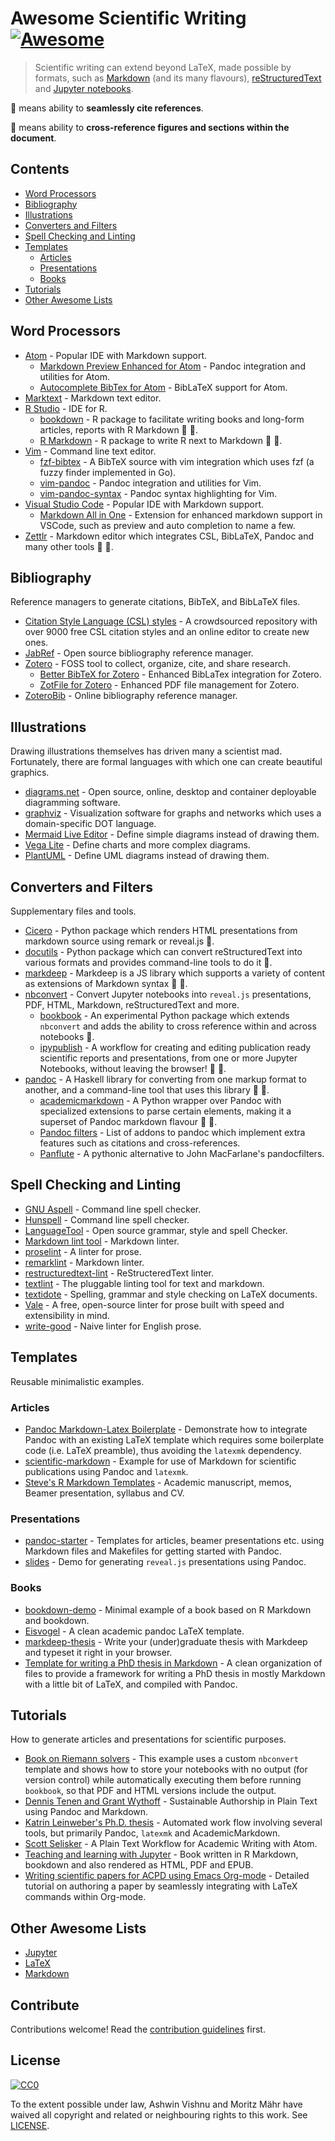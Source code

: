 # Awesome Scientific Writing [![Awesome](https://awesome.re/badge-flat.svg)](https://github.com/sindresorhus/awesome)

> Scientific writing can extend beyond LaTeX, made possible by formats,
> such as
> [Markdown](https://daringfireball.net/projects/markdown/) (and its many flavours),
> [reStructuredText](https://docutils.sourceforge.io/rst.html) and
> [Jupyter notebooks](https://jupyter.org/).

:bookmark: means ability to **seamlessly cite references**.

:link: means ability to **cross-reference figures and sections within the
document**.

## Contents

- [Word Processors](#word-processors)
- [Bibliography](#bibliography)
- [Illustrations](#illustrations)
- [Converters and Filters](#converters-and-filters)
- [Spell Checking and Linting](#spell-checking-and-linting)
- [Templates](#templates)
  - [Articles](#articles)
  - [Presentations](#presentations)
  - [Books](#books)
- [Tutorials](#tutorials)
- [Other Awesome Lists](#other-awesome-lists)

## Word Processors

- [Atom](https://atom.io) - Popular IDE with Markdown support.
  - [Markdown Preview Enhanced for Atom](https://github.com/shd101wyy/markdown-preview-enhanced) - Pandoc
    integration and utilities for Atom.
  - [Autocomplete BibTex for Atom](https://github.com/apcshields/autocomplete-bibtex) - BibLaTeX support for Atom.
- [Marktext](https://marktext.app/) - Markdown text editor.
- [R Studio](https://github.com/rstudio/rstudio) - IDE for R.
  - [bookdown](https://github.com/rstudio/bookdown) - R package to facilitate writing books and long-form articles, reports with R Markdown :bookmark: :link:.
  - [R Markdown](https://rmarkdown.rstudio.com/) - R package to write R next to Markdown
   :bookmark:
   :link:.
- [Vim](https://www.vim.org/) - Command line text editor.
  - [fzf-bibtex](https://github.com/msprev/fzf-bibtex/#readme) - A BibTeX source
    with vim integration which uses fzf (a fuzzy finder implemented in Go).
  - [vim-pandoc](https://github.com/vim-pandoc/vim-pandoc) - Pandoc integration and utilities for Vim.
  - [vim-pandoc-syntax](https://github.com/vim-pandoc/vim-pandoc-syntax) - Pandoc syntax highlighting for Vim.
- [Visual Studio Code](https://code.visualstudio.com/) - Popular IDE with Markdown support.
  - [Markdown All in One](https://github.com/yzhang-gh/vscode-markdown/#readme) - Extension for enhanced
    markdown support in VSCode, such as preview and auto completion to name a few.
- [Zettlr](https://www.zettlr.com/) - Markdown editor which
   integrates CSL, BibLaTeX, Pandoc and many other tools
   :bookmark: :link:.

## Bibliography

Reference managers to generate citations, BibTeX, and BibLaTeX files.

- [Citation Style Language (CSL) styles](https://editor.citationstyles.org/) -  A
  crowdsourced repository with over 9000 free CSL citation styles and an online
  editor to create new ones.
- [JabRef](https://www.jabref.org/) - Open source bibliography reference manager.
- [Zotero](https://www.zotero.org/) - FOSS tool to collect, organize, cite, and
  share research.
  - [Better BibTeX for Zotero](https://retorque.re/zotero-better-bibtex/) - Enhanced BibLaTex integration for Zotero.
  - [ZotFile for Zotero](http://zotfile.com/) - Enhanced PDF file management for Zotero.
- [ZoteroBib](https://zbib.org/) - Online bibliography reference manager.

## Illustrations

Drawing illustrations themselves has driven many a scientist mad. Fortunately,
there are formal languages with which one can create beautiful graphics.

- [diagrams.net](https://www.diagrams.net/) - Open source, online, desktop and
  container deployable diagramming software.
- [graphviz](https://graphviz.org/) - Visualization software for graphs and
  networks which uses a domain-specific DOT language.
- [Mermaid Live Editor](https://mermaid-js.github.io/mermaid-live-editor/) - Define simple diagrams instead of drawing them.
- [Vega Lite](https://vega.github.io/vega-lite/examples/) - Define charts and more complex diagrams.
- [PlantUML](https://plantuml.com/) - Define UML diagrams instead of drawing them.

## Converters and Filters

Supplementary files and tools.

- [Cicero](https://cicero.xyz/) - Python package which renders HTML presentations
  from markdown source using remark or reveal.js :link:.
- [docutils](https://docutils.sourceforge.io/docs/) - Python package which can
  convert reStructuredText into various formats and provides command-line
  tools to do it :link:.
- [markdeep](https://casual-effects.com/markdeep/) - Markdeep is a JS library
  which supports a variety of content as extensions of Markdown syntax
  :bookmark: :link:.
- [nbconvert](https://nbconvert.readthedocs.io/en/latest/) - Convert Jupyter
  notebooks into `reveal.js` presentations, PDF, HTML, Markdown,
  reStructuredText and more.
  - [bookbook](https://github.com/takluyver/bookbook/#readme) - An experimental Python
    package which extends `nbconvert` and adds the ability to cross reference
    within and across notebooks :link:.
  - [ipypublish](https://github.com/chrisjsewell/ipypublish/#readme) - A workflow for
    creating and editing publication ready scientific reports and presentations,
    from one or more Jupyter Notebooks, without leaving the browser! :bookmark:
    :link:.
- [pandoc](https://pandoc.org/MANUAL) - A Haskell library for converting from
  one markup format to another, and a command-line tool that uses this
  library :bookmark: :link:.
  - [academicmarkdown](https://github.com/smathot/academicmarkdown#readme) - A
    Python wrapper over Pandoc with specialized extensions to parse certain
    elements, making it a superset of Pandoc markdown flavour :bookmark:
    :link:.
  - [Pandoc filters](https://github.com/jgm/pandoc/wiki/Pandoc-Filters) - List of
    addons to pandoc which implement extra features such as citations and
    cross-references.
  - [Panflute](http://scorreia.com/software/panflute/) - A pythonic alternative
    to John MacFarlane's pandocfilters.

## Spell Checking and Linting

- [GNU Aspell](http://aspell.net/) - Command line spell checker.
- [Hunspell](http://hunspell.github.io/) - Command line spell checker.
- [LanguageTool](https://languagetool.org/) - Open source grammar, style and
 spell Checker.
- [Markdown lint tool](https://github.com/markdownlint/markdownlint) - Markdown linter.
- [proselint](http://proselint.com/) - A linter for prose.
- [remarklint](https://github.com/remarkjs/remark-lint) - Markdown linter.
- [restructuredtext-lint](https://github.com/twolfson/restructuredtext-lint) - ReStructeredText linter.
- [textlint](https://textlint.github.io/) - The pluggable linting tool for text
 and markdown.
- [textidote](https://sylvainhalle.github.io/textidote/) - Spelling, grammar and
 style checking on LaTeX documents.
- [Vale](https://errata-ai.github.io/vale/) - A free, open-source linter for
 prose built with speed and extensibility in mind.
- [write-good](https://github.com/btford/write-good) - Naive linter for English
 prose.

## Templates

Reusable minimalistic examples.

### Articles

- [Pandoc Markdown-Latex
   Boilerplate](https://github.com/davecap/markdown-latex-boilerplate/#readme) - Demonstrate
   how to integrate Pandoc with an existing LaTeX template which
   requires some boilerplate code (i.e. LaTeX preamble), thus avoiding the
   `latexmk` dependency.
- [scientific-markdown](https://github.com/JensErat/scientific-markdown/#readme) - Example
   for use of Markdown for scientific publications using Pandoc and
   `latexmk`.
- [Steve's R Markdown Templates](https://github.com/svmiller/svm-r-markdown-templates/) - Academic manuscript, memos, Beamer presentation, syllabus and CV.

### Presentations

- [pandoc-starter](https://github.com/jez/pandoc-starter/#readme) - Templates for
   articles, beamer presentations etc. using Markdown files and Makefiles for
   getting started with Pandoc.
- [slides](https://github.com/cgroll/slides/#readme) - Demo for generating `reveal.js`
   presentations using Pandoc.

### Books

- [bookdown-demo](https://github.com/rstudio/bookdown-demo/#readme) - Minimal
   example of a book based on R Markdown and bookdown.
- [Eisvogel](https://github.com/Wandmalfarbe/pandoc-latex-template) - A clean academic pandoc LaTeX template.
- [markdeep-thesis](https://github.com/doersino/markdeep-thesis#readme) - Write
   your (under)graduate thesis with Markdeep and typeset it right in your
   browser.
- [Template for writing a PhD thesis in
   Markdown](https://github.com/tompollard/phd_thesis_markdown#readme) - A clean
   organization of files to provide a framework for writing a PhD thesis in
   mostly Markdown with a little bit of LaTeX, and compiled with Pandoc.

## Tutorials

How to generate articles and presentations for scientific purposes.

- [Book on Riemann solvers](https://github.com/clawpack/riemann_book/#readme) - This
   example uses a custom `nbconvert` template and shows how to store your
   notebooks with no output (for version control) while automatically executing
   them before running `bookbook`, so that PDF and HTML versions include the
   output.
- [Dennis Tenen and Grant Wythoff](https://programminghistorian.org/en/lessons/sustainable-authorship-in-plain-text-using-pandoc-and-markdown) - Sustainable Authorship in Plain Text using Pandoc and Markdown.
- [Katrin Leinweber's Ph.D.
   thesis](https://github.com/katrinleinweber/PhD-thesis/#readme) - Automated
   work flow involving several tools, but primarily Pandoc, `latexmk` and
   AcademicMarkdown.
- [Scott Selisker](http://u.arizona.edu/~selisker/post/workflow/) - A Plain Text Workflow for Academic Writing with Atom.
- [Teaching and learning with
   Jupyter](https://github.com/jupyter4edu/jupyter-edu-book/#readme) - Book
   written in R Markdown, bookdown and also rendered as HTML, PDF and
   EPUB.
- [Writing scientific papers for ACPD using Emacs
   Org-mode](https://www.draketo.de/english/emacs/writing-papers-in-org-mode-acpd) - Detailed
   tutorial on authoring a paper by seamlessly integrating with LaTeX
   commands within Org-mode.

## Other Awesome Lists

- [Jupyter](https://github.com/markusschanta/awesome-jupyter/#renderingpublishingconversion)
- [LaTeX](https://github.com/egeerardyn/awesome-LaTeX/#readme)
- [Markdown](https://github.com/BubuAnabelas/awesome-markdown/#readme)

## Contribute

Contributions welcome! Read the [contribution guidelines](CONTRIBUTING.md) first.

## License

[![CC0](https://mirrors.creativecommons.org/presskit/buttons/88x31/svg/cc-zero.svg)](https://creativecommons.org/publicdomain/zero/1.0/)

To the extent possible under law, Ashwin Vishnu and Moritz Mähr have waived all copyright
and related or neighbouring rights to this work. See [LICENSE](LICENSE).
